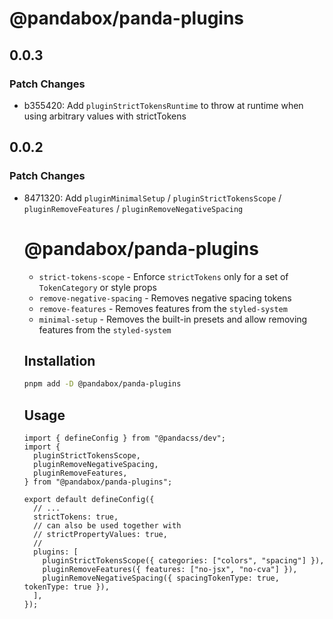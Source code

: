 # @pandabox/panda-plugins

## 0.0.3

### Patch Changes

- b355420: Add `pluginStrictTokensRuntime` to throw at runtime when using arbitrary values with strictTokens

## 0.0.2

### Patch Changes

- 8471320: Add `pluginMinimalSetup` / `pluginStrictTokensScope` / `pluginRemoveFeatures` / `pluginRemoveNegativeSpacing`

  # @pandabox/panda-plugins

  - `strict-tokens-scope` - Enforce `strictTokens` only for a set of `TokenCategory` or style props
  - `remove-negative-spacing` - Removes negative spacing tokens
  - `remove-features` - Removes features from the `styled-system`
  - `minimal-setup` - Removes the built-in presets and allow removing features from the `styled-system`

  ## Installation

  ```bash
  pnpm add -D @pandabox/panda-plugins
  ```

  ## Usage

  ```tsx
  import { defineConfig } from "@pandacss/dev";
  import {
    pluginStrictTokensScope,
    pluginRemoveNegativeSpacing,
    pluginRemoveFeatures,
  } from "@pandabox/panda-plugins";

  export default defineConfig({
    // ...
    strictTokens: true,
    // can also be used together with
    // strictPropertyValues: true,
    //
    plugins: [
      pluginStrictTokensScope({ categories: ["colors", "spacing"] }),
      pluginRemoveFeatures({ features: ["no-jsx", "no-cva"] }),
      pluginRemoveNegativeSpacing({ spacingTokenType: true, tokenType: true }),
    ],
  });
  ```
